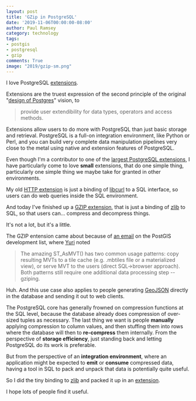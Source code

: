 ```yaml
---
layout: post
title: 'GZip in PostgreSQL'
date: '2019-11-06T00:00:00-08:00'
author: Paul Ramsey
category: technology
tags:
- postgis
- postgresql
- gzip
comments: True
image: "2019/gzip-sm.png"
---
```


I love PostgreSQL [extensions](https://www.postgresql.org/docs/current/sql-createextension.html). 

Extensions are the truest expression of the second principle of the original "[design of Postgres](https://sfu-db.github.io/dbsystems/Papers/postgres.pdf)" vision, to

> provide user extendibility for data types, operators and access methods.

Extensions allow users to do more with PostgreSQL than just basic storage and retrieval. PostgreSQL is a full-on integration environment, like Python or Perl, and you can build very complete data manipulation pipelines very close to the metal using native and extension features of PostgreSQL.

Even though I'm a contributor to one of the [largest PostgreSQL extensions](http://postgis.net), I have particularly come to love **small** extensions, that do one simple thing, particularly one simple thing we maybe take for granted in other environments.

My old [HTTP extension](https://github.com/pramsey/pgsql-http/) is just a binding of [libcurl](https://curl.haxx.se/libcurl/) to a SQL interface, so users can do web queries inside the SQL environment.

And today I've finished up a [GZIP extension](https://github.com/pramsey/pgsql-gzip/), that is just a binding of [zlib](https://www.zlib.net/) to SQL, so that users can... compress and decompress things.

It's not a lot, but it's a little.

The GZIP entension came about because of [an email](https://lists.osgeo.org/pipermail/postgis-devel/2019-November/028276.html) on the PostGIS development list, where [Yuri](https://twitter.com/nyuriks) noted

> The amazing ST_AsMVT() has two common usage patterns:  copy resulting MVTs to
a tile cache (e.g. .mbtiles file or a materialized view), or serve MVT to
the users (direct SQL->browser approach).  Both patterns still require one
additional data processing step -- gziping.

Huh. And this use case also applies to people generating [GeoJSON](http://geojson.io/) directly in the database and sending it out to web clients.

The PostgreSQL core has generally frowned on compression functions at the SQL level, because the database already does compression of over-sized tuples as necessary. The last thing we want is people **manually** applying compression to column values, and then stuffing them into rows where the database will then to **re-compress** them internally. From the perspective of **storage efficiency**, just standing back and letting PostgreSQL do its work is preferable.

But from the perspective of an **integration environment**, where an application might be expected to **emit** or **consume** compressed data, having a tool in SQL to pack and unpack that data is potentially quite useful. 

So I did the tiny binding to [zlib](https://www.zlib.net/) and packed it up in an [extension](https://github.com/pramsey/pgsql-gzip/).

I hope lots of people find it useful.

